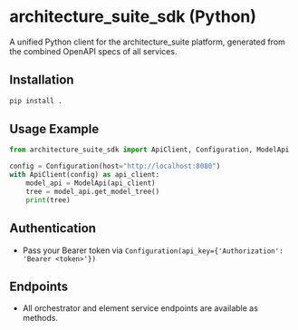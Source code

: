 # architecture_suite_sdk (Python)

A unified Python client for the architecture_suite platform, generated from the combined OpenAPI specs of all services.

## Installation
```sh
pip install .
```

## Usage Example
```python
from architecture_suite_sdk import ApiClient, Configuration, ModelApi

config = Configuration(host="http://localhost:8080")
with ApiClient(config) as api_client:
    model_api = ModelApi(api_client)
    tree = model_api.get_model_tree()
    print(tree)
```

## Authentication
- Pass your Bearer token via `Configuration(api_key={'Authorization': 'Bearer <token>'})`

## Endpoints
- All orchestrator and element service endpoints are available as methods.
